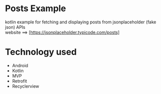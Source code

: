 # Posts Example

kotlin example for fetching and displaying posts from jsonplaceholder (fake json) APIs 
<br/>website ==> [https://jsonplaceholder.typicode.com/posts]


<h1>Technology used</h1>

<ul>
<li>Android</li>
<li>Kotlin</li>
<li>MVP</li>
<li>Retrofit</li>
<li>Recyclerview</li>
<ul>

